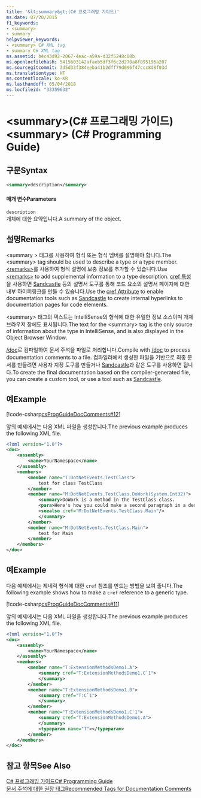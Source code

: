 ```yaml
---
title: '&lt;summary&gt;(C# 프로그래밍 가이드)'
ms.date: 07/20/2015
f1_keywords:
- <summary>
- summary
helpviewer_keywords:
- <summary> C# XML tag
- summary C# XML tag
ms.assetid: b4c43d92-2067-4eac-a59a-d32f5248c08b
ms.openlocfilehash: 5415603142afaeb5df3f6c2d270a8f895196a207
ms.sourcegitcommit: 3d5d33f384eeba41b2dff79d096f47ccc8d8f03d
ms.translationtype: HT
ms.contentlocale: ko-KR
ms.lasthandoff: 05/04/2018
ms.locfileid: "33359632"
---
```

# <a name="ltsummarygt-c-programming-guide"></a><span data-ttu-id="cf8ee-102">&lt;summary&gt;(C# 프로그래밍 가이드)</span><span class="sxs-lookup"><span data-stu-id="cf8ee-102">&lt;summary&gt; (C# Programming Guide)</span></span>
## <a name="syntax"></a><span data-ttu-id="cf8ee-103">구문</span><span class="sxs-lookup"><span data-stu-id="cf8ee-103">Syntax</span></span>  
  
```xml  
<summary>description</summary>  
```  
  
#### <a name="parameters"></a><span data-ttu-id="cf8ee-104">매개 변수</span><span class="sxs-lookup"><span data-stu-id="cf8ee-104">Parameters</span></span>  
 `description`  
 <span data-ttu-id="cf8ee-105">개체에 대한 요약입니다.</span><span class="sxs-lookup"><span data-stu-id="cf8ee-105">A summary of the object.</span></span>  
  
## <a name="remarks"></a><span data-ttu-id="cf8ee-106">설명</span><span class="sxs-lookup"><span data-stu-id="cf8ee-106">Remarks</span></span>  
 <span data-ttu-id="cf8ee-107">\<summary > 태그를 사용하여 형식 또는 형식 멤버를 설명해야 합니다.</span><span class="sxs-lookup"><span data-stu-id="cf8ee-107">The \<summary> tag should be used to describe a type or a type member.</span></span> <span data-ttu-id="cf8ee-108">[\<remarks>](../../../csharp/programming-guide/xmldoc/remarks.md)를 사용하여 형식 설명에 보충 정보를 추가할 수 있습니다.</span><span class="sxs-lookup"><span data-stu-id="cf8ee-108">Use [\<remarks>](../../../csharp/programming-guide/xmldoc/remarks.md) to add supplemental information to a type description.</span></span> <span data-ttu-id="cf8ee-109">[cref 특성](../../../csharp/programming-guide/xmldoc/cref-attribute.md)을 사용하면 [Sandcastle](https://github.com/EWSoftware/SHFB) 등의 설명서 도구를 통해 코드 요소의 설명서 페이지에 대한 내부 하이퍼링크를 만들 수 있습니다.</span><span class="sxs-lookup"><span data-stu-id="cf8ee-109">Use the [cref Attribute](../../../csharp/programming-guide/xmldoc/cref-attribute.md) to enable documentation tools such as [Sandcastle](https://github.com/EWSoftware/SHFB) to create internal hyperlinks to documentation pages for code elements.</span></span>  
  
 <span data-ttu-id="cf8ee-110">\<summary> 태그의 텍스트는 IntelliSense의 형식에 대한 유일한 정보 소스이며 개체 브라우저 창에도 표시됩니다.</span><span class="sxs-lookup"><span data-stu-id="cf8ee-110">The text for the \<summary> tag is the only source of information about the type in IntelliSense, and is also displayed in the Object Browser Window.</span></span>  
  
 <span data-ttu-id="cf8ee-111">[/doc](../../../csharp/language-reference/compiler-options/doc-compiler-option.md)로 컴파일하여 문서 주석을 파일로 처리합니다.</span><span class="sxs-lookup"><span data-stu-id="cf8ee-111">Compile with [/doc](../../../csharp/language-reference/compiler-options/doc-compiler-option.md) to process documentation comments to a file.</span></span> <span data-ttu-id="cf8ee-112">컴파일러에서 생성한 파일을 기반으로 최종 문서를 만들려면 사용자 지정 도구를 만들거나 [Sandcastle](https://github.com/EWSoftware/SHFB)과 같은 도구를 사용하면 됩니다.</span><span class="sxs-lookup"><span data-stu-id="cf8ee-112">To create the final documentation based on the compiler-generated file, you can create a custom tool, or use a tool such as [Sandcastle](https://github.com/EWSoftware/SHFB).</span></span>  
  
## <a name="example"></a><span data-ttu-id="cf8ee-113">예</span><span class="sxs-lookup"><span data-stu-id="cf8ee-113">Example</span></span>  
 [!code-csharp[csProgGuideDocComments#12](../../../csharp/programming-guide/xmldoc/codesnippet/CSharp/summary_1.cs)]  
  
 <span data-ttu-id="cf8ee-114">앞의 예제에서는 다음 XML 파일을 생성합니다.</span><span class="sxs-lookup"><span data-stu-id="cf8ee-114">The previous example produces the following XML file.</span></span>  
  
```xml  
<?xml version="1.0"?>  
<doc>  
    <assembly>  
        <name>YourNamespace</name>  
    </assembly>  
    <members>  
        <member name="T:DotNetEvents.TestClass">  
            text for class TestClass  
        </member>  
        <member name="M:DotNetEvents.TestClass.DoWork(System.Int32)">  
            <summary>DoWork is a method in the TestClass class.  
            <para>Here's how you could make a second paragraph in a description. <see cref="M:System.Console.WriteLine(System.String)"/> for information about output statements.</para>  
            <seealso cref="M:DotNetEvents.TestClass.Main"/>  
            </summary>  
        </member>  
        <member name="M:DotNetEvents.TestClass.Main">  
            text for Main  
        </member>  
    </members>  
</doc>  
```  
  
## <a name="example"></a><span data-ttu-id="cf8ee-115">예</span><span class="sxs-lookup"><span data-stu-id="cf8ee-115">Example</span></span>  
 <span data-ttu-id="cf8ee-116">다음 예제에서는 제네릭 형식에 대한 `cref` 참조를 만드는 방법을 보여 줍니다.</span><span class="sxs-lookup"><span data-stu-id="cf8ee-116">The following example shows how to make a `cref` reference to a generic type.</span></span>  
  
 [!code-csharp[csProgGuideDocComments#11](../../../csharp/programming-guide/xmldoc/codesnippet/CSharp/summary_2.cs)]  
  
 <span data-ttu-id="cf8ee-117">앞의 예제에서는 다음 XML 파일을 생성합니다.</span><span class="sxs-lookup"><span data-stu-id="cf8ee-117">The previous example produces the following XML file.</span></span>  
  
```xml  
<?xml version="1.0"?>  
<doc>  
    <assembly>  
        <name>YourNamespace</name>  
    </assembly>  
    <members>  
        <member name="T:ExtensionMethodsDemo1.A">  
            <summary cref="T:ExtensionMethodsDemo1.C`1">  
            </summary>  
        </member>  
        <member name="T:ExtensionMethodsDemo1.B">  
            <summary cref="T:C`1">  
            </summary>  
        </member>  
        <member name="T:ExtensionMethodsDemo1.C`1">  
            <summary cref="T:ExtensionMethodsDemo1.A">  
            </summary>  
            <typeparam name="T"></typeparam>  
        </member>  
    </members>  
</doc>  
```  
  
## <a name="see-also"></a><span data-ttu-id="cf8ee-118">참고 항목</span><span class="sxs-lookup"><span data-stu-id="cf8ee-118">See Also</span></span>  
 [<span data-ttu-id="cf8ee-119">C# 프로그래밍 가이드</span><span class="sxs-lookup"><span data-stu-id="cf8ee-119">C# Programming Guide</span></span>](../../../csharp/programming-guide/index.md)  
 [<span data-ttu-id="cf8ee-120">문서 주석에 대한 권장 태그</span><span class="sxs-lookup"><span data-stu-id="cf8ee-120">Recommended Tags for Documentation Comments</span></span>](../../../csharp/programming-guide/xmldoc/recommended-tags-for-documentation-comments.md)
